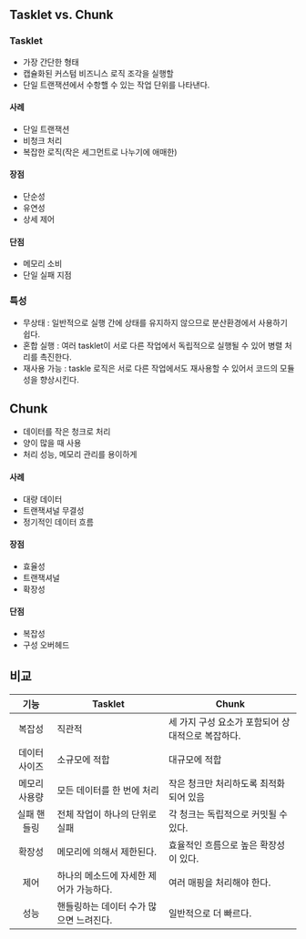 ## Tasklet vs. Chunk

### Tasklet
- 가장 간단한 형태
- 캡슐화된 커스텀 비즈니스 로직 조각을 실행할
- 단일 트랜잭션에서 수항핼 수 있는 작업 단위를 나타낸다.
#### 사례
- 단일 트랜잭션
- 비청크 처리
- 복잡한 로직(작은 세그먼트로 나누기에 애매한)
#### 장점
- 단순성
- 유연성
- 상세 제어
#### 단점
- 메모리 소비
- 단일 실패 지점
### 특성
- 무상태 : 일반적으로 실행 간에 상태를 유지하지 않으므로 분산환경에서 사용하기 쉽다.
- 혼합 실행 : 여러 tasklet이 서로 다른 작업에서 독립적으로 실행될 수 있어 병렬 처리를 촉진한다.
- 재사용 가능 : taskle 로직은 서로 다른 작업에서도 재사용할 수 있어서 코드의 모듈성을 향상시킨다.
## Chunk
- 데이터를 작은 청크로 처리
- 양이 많을 때 사용
- 처리 성능, 메모리 관리를 용이하게
#### 사례
- 대량 데이터
- 트랜잭셔널 무결성
- 정기적인 데이터 흐름
#### 장점
- 효율성
- 트랜잭셔널
- 확장성
#### 단점
- 복잡성
- 구성 오버헤드


## 비교
|   기능    | Tasklet                | Chunk                        |
| :-----: | ---------------------- | ---------------------------- |
|   복잡성   | 직관적                    | 세 가지 구성 요소가 포함되어 상대적으로 복잡하다. |
| 데이터 사이즈 | 소규모에 적합                | 대규모에 적합                      |
| 메모리 사용량 | 모든 데이터를 한 번에 처리        | 작은 청크만 처리하도록 최적화되어 있음        |
| 실패 핸들링  | 전체 작업이 하나의 단위로 실패      | 각 청크는 독립적으로 커밋될 수 있다.        |
|   확장성   | 메모리에 의해서 제한된다.         | 효율적인 흐름으로 높은 확장성이 있다.        |
|   제어    | 하나의 메소드에 자세한 제어가 가능하다. | 여러 매핑을 처리해야 한다.              |
|   성능    | 핸들링하는 데이터 수가 많으면 느려진다. | 일반적으로 더 빠르다.                 |
